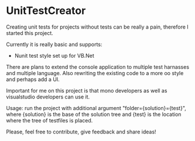# UnitTestCreator
Creating unit tests for projects without tests can be really a pain, therefore I started this project.

Currently it is really basic and supports:

* Nunit test style set up for VB.Net

There are plans to extend the console application to multiple test harnasses and multiple language. Also rewriting the existing code to a more oo style and perhaps add a UI.

Important for me on this project is that mono developers as well as visualstudio developers can use it.


Usage: run the project with additional argument "folder={solution}={test}", where {solution} is the base of the solution tree and {test} is the location where the tree of testfiles is placed.


Please, feel free to contribute, give feedback and share ideas!
